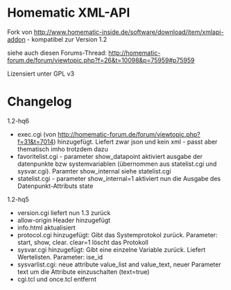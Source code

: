 Homematic XML-API
=================

Fork von http://www.homematic-inside.de/software/download/item/xmlapi-addon - kompatibel zur Version 1.2

siehe auch diesen Forums-Thread: http://homematic-forum.de/forum/viewtopic.php?f=26&t=10098&p=75959#p75959

Lizensiert unter GPL v3

Changelog
=========
1.2-hq6
* exec.cgi (von http://homematic-forum.de/forum/viewtopic.php?f=31&t=7014) hinzugefügt. Liefert zwar json und kein xml - passt aber thematisch imho trotzdem dazu
* favoritelist.cgi - parameter show_datapoint aktiviert ausgabe der datenpunkte bzw systemvariablen (übernommen aus statelist.cgi und sysvar.cgi). Paramter show_internal siehe statelist.cgi
* statelist.cgi - parameter show_internal=1 aktiviert nun die Ausgabe des Datenpunkt-Attributs state

1.2-hq5
* version.cgi liefert nun 1.3 zurück
* allow-origin Header hinzugefügt
* info.html aktualisiert
* protocol.cgi hinzugefügt: Gibt das Systemprotokol zurück. Parameter: start, show, clear. clear=1 löscht das Protokoll
* sysvar.cgi hinzugefügt: Gibt eine einzelne Variable zurück. Liefert Wertelisten. Parameter: ise_id
* sysvarlist.cgi: neue attribute value_list and value_text, neuer Parameter text um die Attribute einzuschalten (text=true)
* cgi.tcl und once.tcl entfernt


